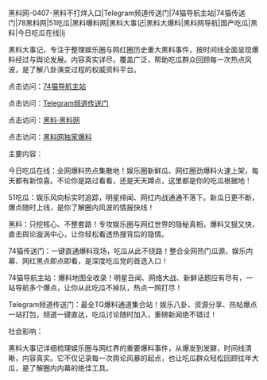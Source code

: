 #
黑料网-0407-黑料不打烊入口|Telegram频道传送门|74猫导航主站|74猫传送门|78黑料网|51吃瓜|黑料曝料网|黑料大事记|黑料大爆料|黑料网导航|国产吃瓜|黑料|今日吃瓜在线|lj

黑料大事记，专注于整理娱乐圈与网红圈历史重大黑料事件，按时间线全面呈现爆料经过与舆论发展。内容真实详尽，覆盖广泛，帮助吃瓜群众回顾每一次热点风波，是了解八卦演变过程的权威资料平台。


点击访问：<a href="https://74mao.com/">74猫导航主站</a>

点击访问：<a href="https://74mao.com/">Telegram频道传送门</a>

点击访问：<a href="https://sdfsh.pages.dev/">黑料·黑料网</a>

点击访问：<a href="https://fge-7ja.pages.dev/">黑料网独家爆料</a>


主要内容：

今日吃瓜在线：全网爆料热点集散地！娱乐圈新鲜瓜、网红圈劲爆料火速上架，每天都有新惊喜。不论你是路过看看，还是天天蹲点，这里都是你的吃瓜根据地！

51吃瓜：娱乐风向标实时追踪，明星绯闻、网红内战通通不落下。新瓜日更不断，爆点随时上线，是你了解圈内风波的情报快线！

黑料：只挖核心、不整套路！专攻娱乐圈与网红世界的隐秘真相，爆料又狠又快，直击舆论漩涡中心，让你轻松看透热搜背后的隐情。

74猫传送门：一键直通爆料现场，吃瓜从此不绕路！整合全网热门瓜源，娱乐内幕、网红黑点即点即看，是深度吃瓜党的首选入口！

74猫导航主站：爆料地图全收录！明星丑闻、网络大战、新鲜话题应有尽有，一站导航多个爆点，让你从此吃瓜不掉队，热点一网打尽！

Telegram频道传送门：最全TG爆料通道集合站！娱乐八卦、资源分享、热帖爆点一站打包，频道一键直达，吃瓜讨论随时加入，重磅新闻绝不错过！

社会影响：

黑料大事记详细梳理娱乐圈与网红界的重要爆料事件，从爆发到发酵，时间线清晰，内容真实。它不仅记录每一次舆论风暴的起点，也让吃瓜群众轻松回顾往年大瓜，是了解圈内内幕的绝佳工具。

<span style="display:none;">[Canonical link](）</span>
